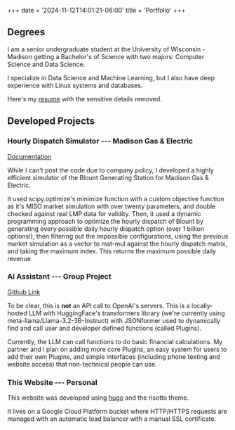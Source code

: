 +++
date = '2024-11-12T14:01:21-06:00'
title = 'Portfolio'
+++

## Degrees

I am a senior undergraduate student at the University of Wisconsin - Madison getting a Bachelor's of Science with two majors: Computer Science and Data Science. 

I specialize in Data Science and Machine Learning, but I also have deep experience with Linux systems and databases. 

Here's my <a href="/resume_nodetails.pdf" download="/resume_nodetails.pdf">resume</a> with the sensitive details removed. 

## Developed Projects

### Hourly Dispatch Simulator --- Madison Gas & Electric

<a href="/MarketSimulatorDocs.md" download="/MarketSimulatorDocs.md">Documentation</a>

While I can't post the code due to company policy, I developed a highly efficient simulator of the Blount Generating Station for Madison Gas & Electric. 

It used scipy.optimize's minimize function with a custom objective function as it's MISO market simulation with over twenty parameters, and double checked against real LMP data for validity. Then, it used a dynamic programming approach to optimize the hourly dispatch of Blount by generating every possible daily hourly dispatch option (over 1 billion options!), then filtering out the impossible configurations, using the previous market simulation as a vector to mat-mul against the hourly dispatch matrix, and taking the maximum index. This returns the maximum possible daily revenue. 

### AI Assistant --- Group Project

<a href="https://github.com/ArenKDesai/AI-Assistant">Github Link</a>

To be clear, this is **not** an API call to OpenAI's servers. This is a locally-hosted LLM with HuggingFace's transformers library (we're currently using meta-llama/Llama-3.2-3B-Instruct) with JSONformer used to dynamically find and call user and developer defined functions (called Plugins). 

Currently, the LLM can call functions to do basic financial calculations. My partner and I plan on adding more core Plugins, an easy system for users to add their own Plugins, and simple interfaces (including phone texting and website access) that non-technical people can use. 

### This Website --- Personal

This website was developed using <a href="https://gohugo.io">hugo</a> and the risotto theme. 

It lives on a Google Cloud Platform bucket where HTTP/HTTPS requests are managed with an automatic load balancer with a manual SSL certificate. 
